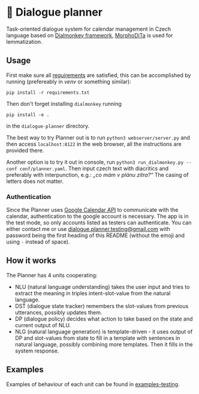 # 📅 Dialogue planner
Task-oriented dialogue system for calendar management in Czech language based on [Dialmonkey framework](https://gitlab.com/ufal/dsg/dialmonkey), [MorphoDiTa](https://ufal.mff.cuni.cz/morphodita) is used for lemmatization.

## Usage
First make sure all [requirements](/requirements.txt) are satisfied, this can be accomplished by running (prefereably in _venv_ or something similar):

```pip install -r requirements.txt```

Then don't forget installing `dialmonkey` running

```pip install -e .```

in the `dialogue-planner` directory.

The best way to try Planner out is to run `python3 webserver/server.py` and then access `localhost:8122` in the web browser, all the instructions are provided there.

Another option is to try it out in console, run `python3 run_dialmonkey.py --conf conf/planner.yaml`. Then input czech text with diacritics and preferably with interpunction, e.g.: _„co mám v plánu zítra?“_ The casing of letters does not matter.

### Authentication
Since the Planner uses [Google Calendar API](https://developers.google.com/calendar/overview) to communicate with the calendar, authentication to the google account is necessary. The app is in the test mode, so only accounts listed as testers can authenticate. You can either contact me or use dialogue.planner.testing@gmail.com with password being the first heading of this README (without the emoji and using `-` instead of space).

## How it works
The Planner has 4 units cooperating:
- NLU (natural language understanding) takes the user input and tries to extract the meaning in triples intent-slot-value from the natural language.
- DST (dialogue state tracker) remembers the slot-values from previous utterances, possibly updates them.
- DP (dialogue policy) decides what action to take based on the state and current output of NLU.
- NLG (natural language generation) is template-driven - it uses output of DP and slot-values from state to fill in a template with sentences in natural language, possibly combining more templates. Then it fills in the system response.

## Examples
Examples of behaviour of each unit can be found in [examples-testing](/examples-testing).
